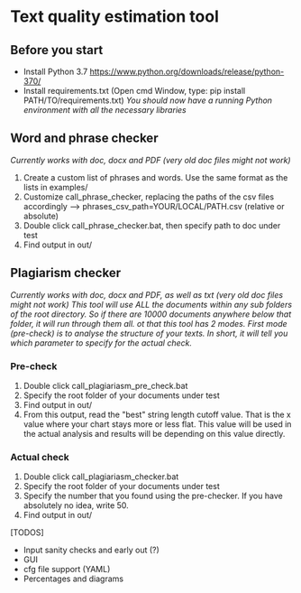 # Text quality estimation tool

## Before you start
* Install Python 3.7 https://www.python.org/downloads/release/python-370/
* Install requirements.txt (Open cmd Window, type: pip install PATH/TO/requirements.txt)
*You should now have a running Python environment with all the necessary libraries*

## Word and phrase checker
*Currently works with doc, docx and PDF (very old doc files might not work)*
1. Create a custom list of phrases and words. Use the same format as the lists in examples/
2. Customize call_phrase_checker, replacing the paths of the csv files accordingly --> phrases_csv_path=YOUR/LOCAL/PATH.csv (relative or absolute)
3. Double click call_phrase_checker.bat, then specify path to doc under test
4. Find output in out/

## Plagiarism checker
*Currently works with doc, docx and PDF, as well as txt (very old doc files might not work)*
*This tool will use ALL the documents within any sub folders of the root directory. So if there are 10000 documents anywhere below that folder, it will run through them all.*
*ot that this tool has 2 modes. First mode (pre-check) is to analyse the structure of your texts. In short, it will tell you which parameter to specify for the actual check.*

### Pre-check
1. Double click call_plagiariasm_pre_check.bat
2. Specify the root folder of your documents under test
3. Find output in out/
4. From this output, read the "best" string length cutoff value. That is the x value where your chart stays more or less flat. This value will be used in the actual analysis and results will be depending on this value directly.

### Actual check
1. Double click call_plagiariasm_checker.bat
2. Specify the root folder of your documents under test
3. Specify the number that you found using the pre-checker. If you have absolutely no idea, write 50.
4. Find output in out/

[TODOS]
* Input sanity checks and early out (?)
* GUI
* cfg file support (YAML)
* Percentages and diagrams